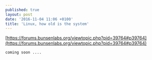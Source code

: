 ```yaml
---
published: true
layout: post
date: '2016-11-04 11:06 +0100'
title: 'Linux, how old is the system'
---
```

[https://forums.bunsenlabs.org/viewtopic.php?pid=39764#p39764](https://forums.bunsenlabs.org/viewtopic.php?pid=39764#p39764)

    coming soon ....
